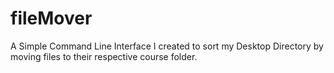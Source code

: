 # fileMover

A Simple Command Line Interface I created to sort my Desktop Directory by moving files to their respective course folder. 